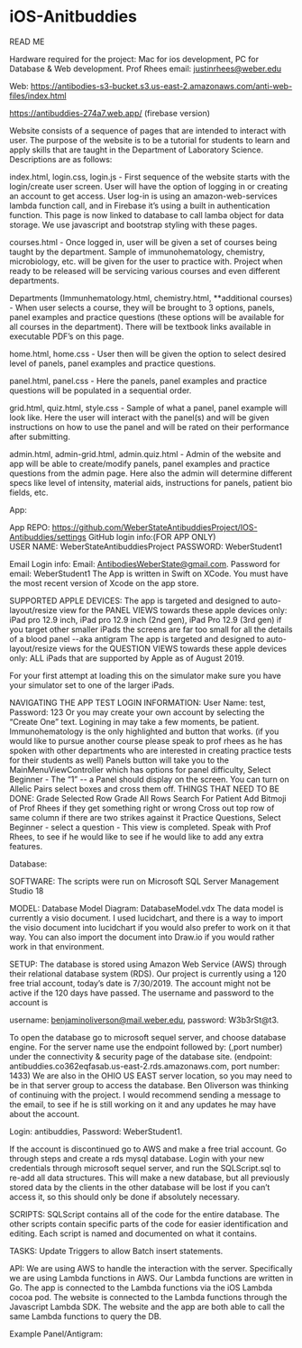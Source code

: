 # iOS-Anitbuddies
READ ME 

Hardware required for the project: Mac for ios development, PC for Database & Web development. 
Prof Rhees email: justinrhees@weber.edu


Web: https://antibodies-s3-bucket.s3.us-east-2.amazonaws.com/anti-web-files/index.html

https://antibuddies-274a7.web.app/ (firebase version)  

Website consists of a sequence of pages that are intended to interact with user. The purpose of the website is to be a tutorial for students to learn and apply skills that are taught in the Department of Laboratory Science. Descriptions are as follows: 

 

index.html, login.css, login.js - First sequence of the website starts with the login/create user screen. User will have the option of logging in or creating an account to get access. User log-in is using an amazon-web-services lambda function call, and in Firebase it’s using a built in authentication function. This page is now linked to database to call lamba object for data storage. We use javascript and bootstrap styling with these pages.

 

courses.html - Once logged in, user will be given a set of courses being taught by the department. Sample of immunohematology, chemistry, microbiology, etc. will be given for the user to practice with. Project when ready to be released will be servicing various courses and even different departments. 



Departments (Immunhematology.html, chemistry.html, **additional courses) - When user selects a course, they will be brought to 3 options, panels, panel examples and practice questions (these options will be available for all courses in the department). There will be textbook links available in executable PDF’s on this page. 



home.html, home.css - User then will be given the option to select desired level of panels, panel examples and practice questions. 



panel.html, panel.css - Here the panels, panel examples and practice questions will be populated in a sequential order. 



grid.html, quiz.html, style.css - Sample of what a panel, panel example will look like. Here the user will interact with the panel(s) and will be given instructions on how to use the panel and will be rated on their performance after submitting. 

 

admin.html, admin-grid.html, admin.quiz.html - Admin of the website and app will be able to create/modify panels, panel examples and practice questions from the admin page. Here also the admin will determine different specs like level of intensity, material aids, instructions for panels, patient bio fields, etc. 


App:

App REPO: https://github.com/WeberStateAntibuddiesProject/IOS-Antibuddies/settings
GitHub login info:(FOR APP ONLY)  
USER NAME: WeberStateAntibuddiesProject
PASSWORD: WeberStudent1

Email Login info:
Email:  AntibodiesWeberState@gmail.com.
Password for email: WeberStudent1
The App is written in Swift on XCode.  You must have the most recent version of Xcode on the app store.  

SUPPORTED APPLE DEVICES:
The app is targeted and designed to auto-layout/resize view for the PANEL VIEWS towards these apple devices only: 
iPad pro 12.9 inch, iPad pro 12.9 inch (2nd gen), iPad Pro 12.9 (3rd gen) 
if you target other smaller iPads the screens are far too small for all the details of a blood panel --aka antigram
The app is targeted and designed to auto-layout/resize views for the QUESTION VIEWS towards these apple devices only: 
 ALL iPads that are supported by Apple as of August 2019.

For your first attempt at loading this on the simulator make sure you have your simulator set to one of the larger iPads.
 
NAVIGATING THE APP
TEST LOGIN INFORMATION: User Name: test, Password: 123
Or you may create your own account by selecting the “Create One” text.  Logining in may take a few moments, be patient.
Immunohematology is the only highlighted and button that works. (if you would like to pursue another course please speak to prof rhees as he has spoken with other departments who are interested in creating practice tests for their students as well)
Panels button will take you to the MainMenuViewController which has options for panel difficulty, Select Beginner - The “1” -- a Panel should display on the screen.  You can turn on Allelic Pairs select boxes and cross them off.  THINGS THAT NEED TO BE DONE:
Grade Selected Row
Grade All Rows
Search For Patient 
Add Bitmoji of Prof Rhees if they get something right or wrong
Cross out top row of same column if there are two strikes against it
Practice Questions, Select Beginner - select a question -  This view is completed.  Speak with Prof Rhees, to see if he would like to see if he would like to add any extra features. 


Database:

SOFTWARE:
The scripts were run on Microsoft SQL Server Management Studio 18

MODEL:
Database Model Diagram: DatabaseModel.vdx
The data model is currently a visio document. I used lucidchart, and there is a way to import the visio document into lucidchart if you would also prefer to work on it that way. You can also import the document into Draw.io if you would rather work in that environment.

SETUP:
The database is stored using Amazon Web Service (AWS) through their relational database system (RDS). Our project is currently using a 120 free trial account, today’s date is 7/30/2019. The account might not be active if the 120 days have passed. The username and password to the account is 

username:  benjaminoliverson@mail.weber.edu, 
password: W3b3rSt@t3. 

To open the database go to microsoft sequel server, and choose database engine. For the server name use the endpoint followed by: (,port number) under the connectivity & security page of the database site. (endpoint: antibuddies.co362eqfasab.us-east-2.rds.amazonaws.com, port number: 1433) We are also in the OHIO US EAST server location, so you may need to be in that server group to access the database. Ben Oliverson was thinking of continuing with the project. I would recommend sending a message to the email, to see if he is still working on it and any updates he may have about the account.

Login: antibuddies, 
Password: WeberStudent1.

 If the account is discontinued go to AWS and make a free trial account. Go through steps and create a rds mysql database. Login with your new credentials through microsoft sequel server, and run the SQLScript.sql to re-add all data structures. This will make a new database, but all previously stored data by the clients in the other database will be lost if you can’t access it, so this should only be done if absolutely necessary.

SCRIPTS:
SQLScript contains all of the code for the entire database.
The other scripts contain specific parts of the code for easier identification and editing. Each script is named and documented on what it contains.

TASKS:
Update Triggers to allow Batch insert statements.



API: 
We are using AWS to handle the interaction with the server. Specifically we are using Lambda functions in AWS. Our Lambda functions are written in Go. The app is connected to the Lambda functions via the iOS Lambda cocoa pod. The website is connected to the Lambda functions through the Javascript Lambda SDK. The website and the app are both able to call the same Lambda functions to query the DB. 

Example Panel/Antigram:




